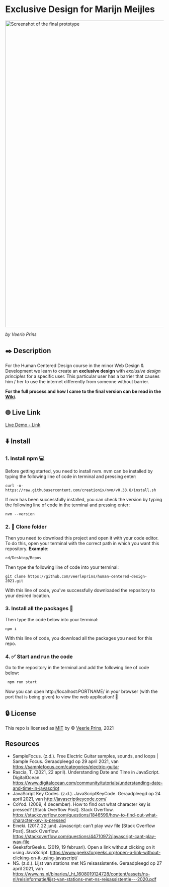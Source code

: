 # Exclusive Design for Marijn Meijles

<img width="973" alt="Screenshot of the final prototype" src="https://user-images.githubusercontent.com/35265583/116622958-ce112600-a945-11eb-9d50-59bd14daa290.png">

_by Veerle Prins_

## :black_nib: Description

For the Human Centered Design course in the minor Web Design & Development we learn to create an **exclusive design** with _exclusive design principles_ for a specific user. This particular user has a barrier that causes him / her to use the internet differently from someone without barrier.

**For the full process and how I came to the final version can be read in the [Wiki](https://github.com/veerleprins/human-centered-design-2021/wiki).**

## :globe_with_meridians: Live Link

[Live Demo - Link](https://hcd-veerleprins.netlify.app)

## :arrow_down: Install

### 1. Install npm :computer:

Before getting started, you need to install nvm. nvm can be installed by typing the following line of code in terminal and pressing enter:

`curl -o- https://raw.githubusercontent.com/creationix/nvm/v0.33.8/install.sh `

If nvm has been successfully installed, you can check the version by typing the following line of code in the terminal and pressing enter:

`nvm --version`

### 2. :open_file_folder: Clone folder

Then you need to download this project and open it with your code editor. To do this, open your terminal with the correct path in which you want this repository. **Example**:

`cd/Desktop/Repos`

Then type the following line of code into your terminal:

`git clone https://github.com/veerleprins/human-centered-design-2021.git`

With this line of code, you've successfully downloaded the repository to your desired location.

### 3. Install all the packages :bookmark_tabs:

Then type the code below into your terminal:

`npm i`

With this line of code, you download all the packages you need for this repo.

### 4. :white_check_mark: Start and run the code

Go to the repository in the terminal and add the following line of code below:

` npm run start`

Now you can open http://localhost:PORTNAME/ in your browser (with the port that is being given) to view the web application! :raised_hands:

## :lock: License

This repo is licensed as [MIT](https://github.com/veerleprins/human-centered-design-2021/blob/master/LICENSE) by :copyright: [Veerle Prins](https://github.com/veerleprins), 2021

## Resources

- SampleFocus. (z.d.). Free Electric Guitar samples, sounds, and loops | Sample Focus. Geraadpleegd op 29 april 2021, van https://samplefocus.com/categories/electric-guitar
- Rascia, T. (2021, 22 april). Understanding Date and Time in JavaScript. DigitalOcean. https://www.digitalocean.com/community/tutorials/understanding-date-and-time-in-javascript
- JavaScript Key Codes. (z.d.). JavaScriptKeyCode. Geraadpleegd op 24 april 2021, van http://javascriptkeycode.com/
- CoYod. (2009, 4 december). How to find out what character key is pressed? [Stack Overflow Post]. Stack Overflow. https://stackoverflow.com/questions/1846599/how-to-find-out-what-character-key-is-pressed
- Eineki. (2017, 22 juni). Javascript: can’t play wav file [Stack Overflow Post]. Stack Overflow. https://stackoverflow.com/questions/44710972/javascript-cant-play-wav-file
- GeeksforGeeks. (2019, 19 februari). Open a link without clicking on it using JavaScript. https://www.geeksforgeeks.org/open-a-link-without-clicking-on-it-using-javascript/
- NS. (z.d.). Lijst van stations met NS reisassistentie. Geraadpleegd op 27 april 2021, van https://www.ns.nl/binaries/_ht_1608019124728/content/assets/ns-nl/reisinformatie/lijst-van-stations-met-ns-reisassistentie---2020.pdf
